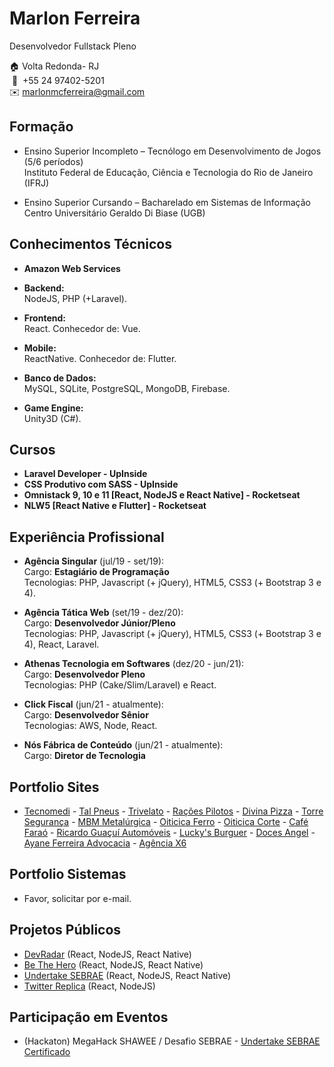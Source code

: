 # Marlon Ferreira
Desenvolvedor Fullstack Pleno


🏠 Volta Redonda- RJ  
&nbsp;📱&nbsp; +55 24 97402-5201  
✉️ marlonmcferreira@gmail.com  

## Formação

* Ensino Superior Incompleto – Tecnólogo em Desenvolvimento de Jogos (5/6 períodos)  
Instituto Federal de Educação, Ciência e Tecnologia do Rio de Janeiro (IFRJ)

* Ensino Superior Cursando – Bacharelado em Sistemas de Informação  
Centro Universitário Geraldo Di Biase (UGB)

## Conhecimentos Técnicos

* <strong>Amazon Web Services</strong>   

* <strong>Backend:</strong>  
NodeJS, PHP (+Laravel).  
 
* <strong>Frontend:</strong>  
React. Conhecedor de: Vue.
 
* <strong>Mobile:</strong>  
ReactNative. Conhecedor de: Flutter.

* <strong>Banco de Dados:</strong>  
MySQL, SQLite, PostgreSQL, MongoDB, Firebase.

* <strong>Game Engine:</strong>  
Unity3D (C#).

## Cursos
* <strong>Laravel Developer - UpInside</strong>
* <strong>CSS Produtivo com SASS - UpInside</strong>
* <strong>Omnistack 9, 10 e 11 [React, NodeJS e React Native] - Rocketseat</strong>
* <strong>NLW5 [React Native e Flutter] - Rocketseat</strong>

## Experiência Profissional
* <strong>Agência Singular</strong> (jul/19 - set/19):  
Cargo: <strong>Estagiário de Programação</strong>  
Tecnologias: PHP, Javascript (+ jQuery), HTML5, CSS3 (+ Bootstrap 3 e 4).  

* <strong>Agência Tática Web</strong> (set/19 - dez/20):  
Cargo: <strong>Desenvolvedor Júnior/Pleno</strong>  
Tecnologias: PHP, Javascript (+ jQuery), HTML5, CSS3 (+ Bootstrap 3 e 4), React, Laravel. 

* <strong>Athenas Tecnologia em Softwares</strong> (dez/20 - jun/21):  
Cargo: <strong>Desenvolvedor Pleno</strong>  
Tecnologias: PHP (Cake/Slim/Laravel) e React.

* <strong>Click Fiscal</strong> (jun/21 - atualmente):  
Cargo: <strong>Desenvolvedor Sênior</strong>  
Tecnologias: AWS, Node, React.

* <strong>Nós Fábrica de Conteúdo</strong> (jun/21 - atualmente):  
Cargo: <strong>Diretor de Tecnologia</strong>  

## Portfolio Sites
* [Tecnomedi](https://www.institucional.tecnomedi.com.br/) - [Tal Pneus](https://www.talpneus.com.br/) - [Trivelato](https://www.trivelato.com.br/) - [Rações Pilotos](http://racoespilotos.com.br/) - [Divina Pizza](https://www.taticaweb.com.br/site/divinapizza/) - [Torre Segurança](https://torreseguranca.com.br/) - [MBM Metalúrgica](https://www.mbmmetalurgica.com.br/) - [Oiticica Ferro](https://www.oiticicaferro.com.br/) - [Oiticica Corte](https://www.oiticicacorte.com.br/) - [Café Faraó](https://cafefarao.com.br/) - [Ricardo Guaçuí Automóveis](http://www.taticaweb.com.br/site/ricardoguacui/) - [Lucky's Burguer](https://luckysburguer.com.br/) - [Doces Angel](https://docesangel.com.br/) - [Ayane Ferreira Advocacia](https://ayaneferreira.adv.br/) - [Agência X6](https://agenciax6.com.br/)

## Portfolio Sistemas
* Favor, solicitar por e-mail.

## Projetos Públicos
* [DevRadar](https://github.com/Bubex/devradar) (React, NodeJS, React Native)
* [Be The Hero](https://github.com/Bubex/be-the-hero) (React, NodeJS, React Native)
* [Undertake SEBRAE](https://github.com/Bubex/sebrae-app) (React, NodeJS, React Native)
* [Twitter Replica](https://bubex-twitter-frontend.herokuapp.com) (React, NodeJS)

## Participação em Eventos
* (Hackaton) MegaHack SHAWEE / Desafio SEBRAE - [Undertake SEBRAE](https://github.com/Bubex/sebrae-app)  
[Certificado](https://github.com/Bubex/curriculo/blob/master/certificados/Certificado%20MegaHack.pdf)
